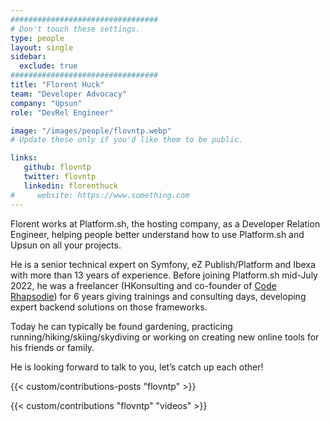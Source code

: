 ```yaml
---
#################################
# Don't touch these settings.
type: people
layout: single
sidebar:
  exclude: true
#################################
title: "Florent Huck"
team: "Developer Advocacy"
company: "Upsun"
role: "DevRel Engineer"

image: "/images/people/flovntp.webp"
# Update these only if you'd like them to be public.

links:
   github: flovntp
   twitter: flovntp
   linkedin: florenthuck
#     website: https://www.something.com
---
```

Florent works at Platform.sh, the hosting company, as a Developer Relation Engineer, helping people better understand how to use Platform.sh and Upsun on all your projects.

He is a senior technical expert on Symfony, eZ Publish/Platform and Ibexa with more than 13 years of experience.
Before joining Platform.sh mid-July 2022, he was a freelancer (HKonsulting and co-founder of [Code Rhapsodie](https://www.code-rhapsodie.fr/)) for 6 years giving trainings and consulting days, developing expert backend solutions on those frameworks.

Today he can typically be found gardening, practicing running/hiking/skiing/skydiving or working on creating new online tools for his friends or family.

He is looking forward to talk to you, let’s catch up each other!

<!-- excludeSearch -->
{{< custom/contributions-posts "flovntp" >}}

{{< custom/contributions "flovntp" "videos" >}}
<!-- /excludeSearch -->

